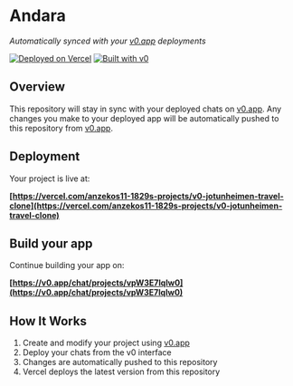 # Andara

*Automatically synced with your [v0.app](https://v0.app) deployments*

[![Deployed on Vercel](https://img.shields.io/badge/Deployed%20on-Vercel-black?style=for-the-badge&logo=vercel)](https://vercel.com/anzekos11-1829s-projects/v0-jotunheimen-travel-clone)
[![Built with v0](https://img.shields.io/badge/Built%20with-v0.app-black?style=for-the-badge)](https://v0.app/chat/projects/vpW3E7Iqlw0)

## Overview

This repository will stay in sync with your deployed chats on [v0.app](https://v0.app).
Any changes you make to your deployed app will be automatically pushed to this repository from [v0.app](https://v0.app).

## Deployment

Your project is live at:

**[https://vercel.com/anzekos11-1829s-projects/v0-jotunheimen-travel-clone](https://vercel.com/anzekos11-1829s-projects/v0-jotunheimen-travel-clone)**

## Build your app

Continue building your app on:

**[https://v0.app/chat/projects/vpW3E7Iqlw0](https://v0.app/chat/projects/vpW3E7Iqlw0)**

## How It Works

1. Create and modify your project using [v0.app](https://v0.app)
2. Deploy your chats from the v0 interface
3. Changes are automatically pushed to this repository
4. Vercel deploys the latest version from this repository